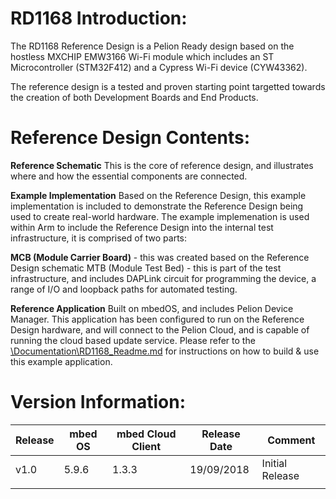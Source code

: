 # RD1168 Introduction:

The RD1168 Reference Design is a Pelion Ready design based on the hostless MXCHIP EMW3166 Wi-Fi module which includes an ST Microcontroller (STM32F412) and a Cypress Wi-Fi device (CYW43362).

The reference design is a tested and proven starting point targetted towards the creation of both Development Boards and End Products.


# Reference Design Contents:
**Reference Schematic** 
This is the core of reference design, and illustrates where and how the essential components are connected. 

**Example Implementation** 
Based on the Reference Design, this example implementation is included to demonstrate the Reference Design being used to create real-world hardware. The example implemenation is used within Arm to include the Reference Design into the internal test infrastructure, it is comprised of two parts:

**MCB (Module Carrier Board)** - this was created based on the Reference Design schematic
MTB (Module Test Bed) - this is part of the test infrastructure, and includes DAPLink circuit for programming the device, a range of I/O and loopback paths for automated testing.
 
**Reference Application**
Built on mbedOS, and includes Pelion Device Manager. This application has been configured to run on the Reference Design hardware, and will connect to the Pelion Cloud, and is capable of running the cloud based update service.
Please refer to the [\Documentation\RD1168_Readme.md](..\Documentation\RD1168_Readme.md) for instructions on how to build & use this example application.

# Version Information:
		
| Release | mbed OS | mbed Cloud Client | Release Date | Comment |
| --- | --- | --- | --- | --- | 
|v1.0 | 5.9.6	| 1.3.3	| 19/09/2018 | Initial Release
| |  |  |   | 
